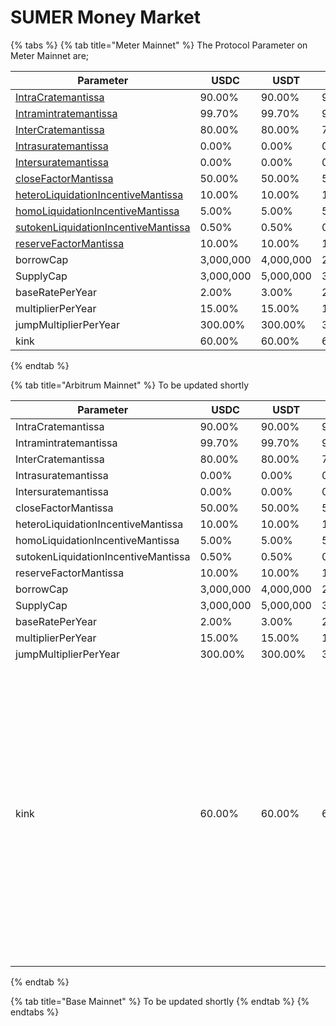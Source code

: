 # SUMER Money Market

{% tabs %}
{% tab title="Meter Mainnet" %}
The Protocol Parameter on Meter Mainnet are;

<table data-full-width="true"><thead><tr><th width="335">Parameter</th><th width="118">USDC</th><th width="124">USDT</th><th>ETH</th><th>BTC</th><th width="129">MTRG</th><th width="114">wstMTRG</th><th width="114">suUSD</th><th>suETH</th></tr></thead><tbody><tr><td><a href="https://docs.sumer.money/definitions#intra-collateral-rate-or-intracratemantissa">IntraCratemantissa</a></td><td>90.00%</td><td>90.00%</td><td>90.00%</td><td>90.00%</td><td>80.00%</td><td>80.00%</td><td>0.00%</td><td>0.00%</td></tr><tr><td><a href="https://docs.sumer.money/definitions#mint-rate-or-intramintratemantissa">Intramintratemantissa</a></td><td>99.70%</td><td>99.70%</td><td>99.97%</td><td>99.70%</td><td>0.00%</td><td>0.00%</td><td>0.00%</td><td>0.00%</td></tr><tr><td><a href="https://docs.sumer.money/definitions#inter-collateral-rate-or-intercratemantissa">InterCratemantissa</a></td><td>80.00%</td><td>80.00%</td><td>75.00%</td><td>70.00%</td><td>30.00%</td><td>30.00%</td><td>0.00%</td><td>0.00%</td></tr><tr><td><a href="https://docs.sumer.money/definitions#intrasuratemantissa">Intrasuratemantissa</a></td><td>0.00%</td><td>0.00%</td><td>0.00%</td><td>0.00%</td><td>0.00%</td><td>0.00%</td><td>40.00%</td><td>40.00%</td></tr><tr><td><a href="https://docs.sumer.money/definitions#intersuratemantissa">Intersuratemantissa</a></td><td>0.00%</td><td>0.00%</td><td>0.00%</td><td>0.00%</td><td>0.00%</td><td>0.00%</td><td>40.00%</td><td>40.00%</td></tr><tr><td><a href="https://docs.sumer.money/definitions#close-factor-or-closefactormantissa">closeFactorMantissa</a></td><td>50.00%</td><td>50.00%</td><td>50.00%</td><td>50.00%</td><td>50.00%</td><td>50.00%</td><td></td><td></td></tr><tr><td><a href="https://docs.sumer.money/definitions#heteroliquidationincentivemantissa">heteroLiquidationIncentiveMantissa</a></td><td>10.00%</td><td>10.00%</td><td>10.00%</td><td>10.00%</td><td>10.00%</td><td>10.00%</td><td></td><td></td></tr><tr><td><a href="https://docs.sumer.money/definitions#homoliquidationincentivemantissa">homoLiquidationIncentiveMantissa</a></td><td>5.00%</td><td>5.00%</td><td>5.00%</td><td>5.00%</td><td>5.00%</td><td>5.00%</td><td></td><td></td></tr><tr><td><a href="https://docs.sumer.money/definitions#sutokenliquidationincentivemantissa">sutokenLiquidationIncentiveMantissa</a></td><td>0.50%</td><td>0.50%</td><td>0.50%</td><td>0.50%</td><td>0.50%</td><td>0.50%</td><td></td><td></td></tr><tr><td><a href="https://docs.sumer.money/definitions#reserve-factor-or-reservefactormantissa">reserveFactorMantissa</a></td><td>10.00%</td><td>10.00%</td><td>10.00%</td><td>10.00%</td><td>10.00%</td><td>10.00%</td><td>10.00%</td><td>10.00%</td></tr><tr><td>borrowCap</td><td>3,000,000</td><td>4,000,000</td><td>2,000</td><td>200</td><td>3,000,000</td><td>3,000,000</td><td>1,000,000</td><td>2,000</td></tr><tr><td>SupplyCap</td><td>3,000,000</td><td>5,000,000</td><td>3,000</td><td>300</td><td>5,000,000</td><td>5,000,000</td><td>1,000,000</td><td>1,500</td></tr><tr><td>baseRatePerYear</td><td>2.00%</td><td>3.00%</td><td>2.00%</td><td>3.00%</td><td>2.00%</td><td>3.00%</td><td></td><td></td></tr><tr><td>multiplierPerYear</td><td>15.00%</td><td>15.00%</td><td>15.00%</td><td>15.00%</td><td>15.00%</td><td>15.00%</td><td></td><td></td></tr><tr><td>jumpMultiplierPerYear</td><td>300.00%</td><td>300.00%</td><td>300.00%</td><td>300.00%</td><td>300.00%</td><td>300.00%</td><td></td><td></td></tr><tr><td>kink</td><td>60.00%</td><td>60.00%</td><td>60.00%</td><td>60.00%</td><td>60.00%</td><td>60.00%</td><td></td><td></td></tr></tbody></table>
{% endtab %}

{% tab title="Arbitrum Mainnet" %}
To be updated shortly

| Parameter                           | USDC      | USDT      | ETH     | BTC     | MTRG      | wstMTRG   | suUSD     | suETH                                                                                                                                                                                                                                                                                                                                                                                                                                                                                                                                                                                                                                                                                                                                                                                                                                                                                                                                                                                                                                                                                                                                                                                                                                                                                                                                                                                                                                                                                                                                                                                                                                                                                                                                                                                                                                                                                                                                                                                                                                                                                                                                                                                                                                                                                                                                                                                                                                                                                                                                                                                                                                                                                                 |
| ----------------------------------- | --------- | --------- | ------- | ------- | --------- | --------- | --------- | ----------------------------------------------------------------------------------------------------------------------------------------------------------------------------------------------------------------------------------------------------------------------------------------------------------------------------------------------------------------------------------------------------------------------------------------------------------------------------------------------------------------------------------------------------------------------------------------------------------------------------------------------------------------------------------------------------------------------------------------------------------------------------------------------------------------------------------------------------------------------------------------------------------------------------------------------------------------------------------------------------------------------------------------------------------------------------------------------------------------------------------------------------------------------------------------------------------------------------------------------------------------------------------------------------------------------------------------------------------------------------------------------------------------------------------------------------------------------------------------------------------------------------------------------------------------------------------------------------------------------------------------------------------------------------------------------------------------------------------------------------------------------------------------------------------------------------------------------------------------------------------------------------------------------------------------------------------------------------------------------------------------------------------------------------------------------------------------------------------------------------------------------------------------------------------------------------------------------------------------------------------------------------------------------------------------------------------------------------------------------------------------------------------------------------------------------------------------------------------------------------------------------------------------------------------------------------------------------------------------------------------------------------------------------------------------------------- |
| IntraCratemantissa                  | 90.00%    | 90.00%    | 90.00%  | 90.00%  | 80.00%    | 80.00%    | 0.00%     | 0.00%                                                                                                                                                                                                                                                                                                                                                                                                                                                                                                                                                                                                                                                                                                                                                                                                                                                                                                                                                                                                                                                                                                                                                                                                                                                                                                                                                                                                                                                                                                                                                                                                                                                                                                                                                                                                                                                                                                                                                                                                                                                                                                                                                                                                                                                                                                                                                                                                                                                                                                                                                                                                                                                                                                 |
| Intramintratemantissa               | 99.70%    | 99.70%    | 99.97%  | 99.70%  | 0.00%     | 0.00%     | 0.00%     | 0.00%                                                                                                                                                                                                                                                                                                                                                                                                                                                                                                                                                                                                                                                                                                                                                                                                                                                                                                                                                                                                                                                                                                                                                                                                                                                                                                                                                                                                                                                                                                                                                                                                                                                                                                                                                                                                                                                                                                                                                                                                                                                                                                                                                                                                                                                                                                                                                                                                                                                                                                                                                                                                                                                                                                 |
| InterCratemantissa                  | 80.00%    | 80.00%    | 75.00%  | 70.00%  | 30.00%    | 30.00%    | 0.00%     | 0.00%                                                                                                                                                                                                                                                                                                                                                                                                                                                                                                                                                                                                                                                                                                                                                                                                                                                                                                                                                                                                                                                                                                                                                                                                                                                                                                                                                                                                                                                                                                                                                                                                                                                                                                                                                                                                                                                                                                                                                                                                                                                                                                                                                                                                                                                                                                                                                                                                                                                                                                                                                                                                                                                                                                 |
| Intrasuratemantissa                 | 0.00%     | 0.00%     | 0.00%   | 0.00%   | 0.00%     | 0.00%     | 40.00%    | 40.00%                                                                                                                                                                                                                                                                                                                                                                                                                                                                                                                                                                                                                                                                                                                                                                                                                                                                                                                                                                                                                                                                                                                                                                                                                                                                                                                                                                                                                                                                                                                                                                                                                                                                                                                                                                                                                                                                                                                                                                                                                                                                                                                                                                                                                                                                                                                                                                                                                                                                                                                                                                                                                                                                                                |
| Intersuratemantissa                 | 0.00%     | 0.00%     | 0.00%   | 0.00%   | 0.00%     | 0.00%     | 40.00%    | 40.00%                                                                                                                                                                                                                                                                                                                                                                                                                                                                                                                                                                                                                                                                                                                                                                                                                                                                                                                                                                                                                                                                                                                                                                                                                                                                                                                                                                                                                                                                                                                                                                                                                                                                                                                                                                                                                                                                                                                                                                                                                                                                                                                                                                                                                                                                                                                                                                                                                                                                                                                                                                                                                                                                                                |
| closeFactorMantissa                 | 50.00%    | 50.00%    | 50.00%  | 50.00%  | 50.00%    | 50.00%    |           |                                                                                                                                                                                                                                                                                                                                                                                                                                                                                                                                                                                                                                                                                                                                                                                                                                                                                                                                                                                                                                                                                                                                                                                                                                                                                                                                                                                                                                                                                                                                                                                                                                                                                                                                                                                                                                                                                                                                                                                                                                                                                                                                                                                                                                                                                                                                                                                                                                                                                                                                                                                                                                                                                                       |
| heteroLiquidationIncentiveMantissa  | 10.00%    | 10.00%    | 10.00%  | 10.00%  | 10.00%    | 10.00%    |           |                                                                                                                                                                                                                                                                                                                                                                                                                                                                                                                                                                                                                                                                                                                                                                                                                                                                                                                                                                                                                                                                                                                                                                                                                                                                                                                                                                                                                                                                                                                                                                                                                                                                                                                                                                                                                                                                                                                                                                                                                                                                                                                                                                                                                                                                                                                                                                                                                                                                                                                                                                                                                                                                                                       |
| homoLiquidationIncentiveMantissa    | 5.00%     | 5.00%     | 5.00%   | 5.00%   | 5.00%     | 5.00%     |           |                                                                                                                                                                                                                                                                                                                                                                                                                                                                                                                                                                                                                                                                                                                                                                                                                                                                                                                                                                                                                                                                                                                                                                                                                                                                                                                                                                                                                                                                                                                                                                                                                                                                                                                                                                                                                                                                                                                                                                                                                                                                                                                                                                                                                                                                                                                                                                                                                                                                                                                                                                                                                                                                                                       |
| sutokenLiquidationIncentiveMantissa | 0.50%     | 0.50%     | 0.50%   | 0.50%   | 0.50%     | 0.50%     |           |                                                                                                                                                                                                                                                                                                                                                                                                                                                                                                                                                                                                                                                                                                                                                                                                                                                                                                                                                                                                                                                                                                                                                                                                                                                                                                                                                                                                                                                                                                                                                                                                                                                                                                                                                                                                                                                                                                                                                                                                                                                                                                                                                                                                                                                                                                                                                                                                                                                                                                                                                                                                                                                                                                       |
| reserveFactorMantissa               | 10.00%    | 10.00%    | 10.00%  | 10.00%  | 10.00%    | 10.00%    | 10.00%    | 10.00%                                                                                                                                                                                                                                                                                                                                                                                                                                                                                                                                                                                                                                                                                                                                                                                                                                                                                                                                                                                                                                                                                                                                                                                                                                                                                                                                                                                                                                                                                                                                                                                                                                                                                                                                                                                                                                                                                                                                                                                                                                                                                                                                                                                                                                                                                                                                                                                                                                                                                                                                                                                                                                                                                                |
| borrowCap                           | 3,000,000 | 4,000,000 | 2,000   | 200     | 3,000,000 | 3,000,000 | 1,000,000 | 2,000                                                                                                                                                                                                                                                                                                                                                                                                                                                                                                                                                                                                                                                                                                                                                                                                                                                                                                                                                                                                                                                                                                                                                                                                                                                                                                                                                                                                                                                                                                                                                                                                                                                                                                                                                                                                                                                                                                                                                                                                                                                                                                                                                                                                                                                                                                                                                                                                                                                                                                                                                                                                                                                                                                 |
| SupplyCap                           | 3,000,000 | 5,000,000 | 3,000   | 300     | 5,000,000 | 5,000,000 | 1,000,000 | 1,500                                                                                                                                                                                                                                                                                                                                                                                                                                                                                                                                                                                                                                                                                                                                                                                                                                                                                                                                                                                                                                                                                                                                                                                                                                                                                                                                                                                                                                                                                                                                                                                                                                                                                                                                                                                                                                                                                                                                                                                                                                                                                                                                                                                                                                                                                                                                                                                                                                                                                                                                                                                                                                                                                                 |
| baseRatePerYear                     | 2.00%     | 3.00%     | 2.00%   | 3.00%   | 2.00%     | 3.00%     |           |                                                                                                                                                                                                                                                                                                                                                                                                                                                                                                                                                                                                                                                                                                                                                                                                                                                                                                                                                                                                                                                                                                                                                                                                                                                                                                                                                                                                                                                                                                                                                                                                                                                                                                                                                                                                                                                                                                                                                                                                                                                                                                                                                                                                                                                                                                                                                                                                                                                                                                                                                                                                                                                                                                       |
| multiplierPerYear                   | 15.00%    | 15.00%    | 15.00%  | 15.00%  | 15.00%    | 15.00%    |           |                                                                                                                                                                                                                                                                                                                                                                                                                                                                                                                                                                                                                                                                                                                                                                                                                                                                                                                                                                                                                                                                                                                                                                                                                                                                                                                                                                                                                                                                                                                                                                                                                                                                                                                                                                                                                                                                                                                                                                                                                                                                                                                                                                                                                                                                                                                                                                                                                                                                                                                                                                                                                                                                                                       |
| jumpMultiplierPerYear               | 300.00%   | 300.00%   | 300.00% | 300.00% | 300.00%   | 300.00%   |           |                                                                                                                                                                                                                                                                                                                                                                                                                                                                                                                                                                                                                                                                                                                                                                                                                                                                                                                                                                                                                                                                                                                                                                                                                                                                                                                                                                                                                                                                                                                                                                                                                                                                                                                                                                                                                                                                                                                                                                                                                                                                                                                                                                                                                                                                                                                                                                                                                                                                                                                                                                                                                                                                                                       |
| kink                                | 60.00%    | 60.00%    | 60.00%  | 60.00%  | 60.00%    | 60.00%    |           | <p></p><table><thead><tr><th>Parameter</th><th>USDC</th><th>USDT</th><th>ETH</th><th>BTC</th><th>MTRG</th><th>wstMTRG</th><th>suUSD</th><th>suETH</th></tr></thead><tbody><tr><td>IntraCratemantissa</td><td>90.00%</td><td>90.00%</td><td>90.00%</td><td>90.00%</td><td>80.00%</td><td>80.00%</td><td>0.00%</td><td>0.00%</td></tr><tr><td>Intramintratemantissa</td><td>99.70%</td><td>99.70%</td><td>99.97%</td><td>99.70%</td><td>0.00%</td><td>0.00%</td><td>0.00%</td><td>0.00%</td></tr><tr><td>InterCratemantissa</td><td>80.00%</td><td>80.00%</td><td>75.00%</td><td>70.00%</td><td>30.00%</td><td>30.00%</td><td>0.00%</td><td>0.00%</td></tr><tr><td>Intrasuratemantissa</td><td>0.00%</td><td>0.00%</td><td>0.00%</td><td>0.00%</td><td>0.00%</td><td>0.00%</td><td>40.00%</td><td>40.00%</td></tr><tr><td>Intersuratemantissa</td><td>0.00%</td><td>0.00%</td><td>0.00%</td><td>0.00%</td><td>0.00%</td><td>0.00%</td><td>40.00%</td><td>40.00%</td></tr><tr><td>closeFactorMantissa</td><td>50.00%</td><td>50.00%</td><td>50.00%</td><td>50.00%</td><td>50.00%</td><td>50.00%</td><td></td><td></td></tr><tr><td>heteroLiquidationIncentiveMantissa</td><td>10.00%</td><td>10.00%</td><td>10.00%</td><td>10.00%</td><td>10.00%</td><td>10.00%</td><td></td><td></td></tr><tr><td>homoLiquidationIncentiveMantissa</td><td>5.00%</td><td>5.00%</td><td>5.00%</td><td>5.00%</td><td>5.00%</td><td>5.00%</td><td></td><td></td></tr><tr><td>sutokenLiquidationIncentiveMantissa</td><td>0.50%</td><td>0.50%</td><td>0.50%</td><td>0.50%</td><td>0.50%</td><td>0.50%</td><td></td><td></td></tr><tr><td>reserveFactorMantissa</td><td>10.00%</td><td>10.00%</td><td>10.00%</td><td>10.00%</td><td>10.00%</td><td>10.00%</td><td>10.00%</td><td>10.00%</td></tr><tr><td>borrowCap</td><td>3,000,000</td><td>4,000,000</td><td>2,000</td><td>200</td><td>3,000,000</td><td>3,000,000</td><td>1,000,000</td><td>2,000</td></tr><tr><td>SupplyCap</td><td>3,000,000</td><td>5,000,000</td><td>3,000</td><td>300</td><td>5,000,000</td><td>5,000,000</td><td>1,000,000</td><td>1,500</td></tr><tr><td>baseRatePerYear</td><td>2.00%</td><td>3.00%</td><td>2.00%</td><td>3.00%</td><td>2.00%</td><td>3.00%</td><td></td><td></td></tr><tr><td>multiplierPerYear</td><td>15.00%</td><td>15.00%</td><td>15.00%</td><td>15.00%</td><td>15.00%</td><td>15.00%</td><td></td><td></td></tr><tr><td>jumpMultiplierPerYear</td><td>300.00%</td><td>300.00%</td><td>300.00%</td><td>300.00%</td><td>300.00%</td><td>300.00%</td><td></td><td></td></tr><tr><td>kink</td><td>60.00%</td><td>60.00%</td><td>60.00%</td><td>60.00%</td><td>60.00%</td><td>60.00%</td><td></td><td></td></tr></tbody></table> |
{% endtab %}

{% tab title="Base Mainnet" %}
To be updated shortly
{% endtab %}
{% endtabs %}

